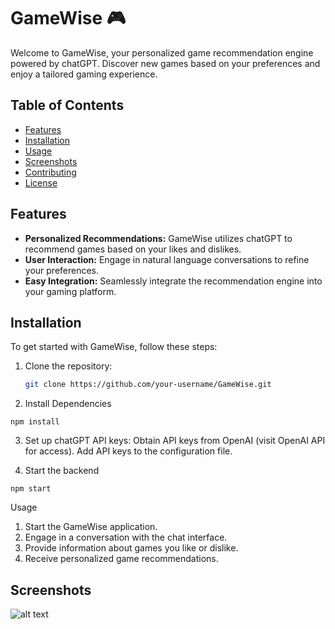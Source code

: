 # GameWise 🎮

Welcome to GameWise, your personalized game recommendation engine powered by chatGPT. Discover new games based on your preferences and enjoy a tailored gaming experience.

## Table of Contents
- [Features](#features)
- [Installation](#installation)
- [Usage](#usage)
- [Screenshots](#screenshots)
- [Contributing](#contributing)
- [License](#license)

## Features

- **Personalized Recommendations:** GameWise utilizes chatGPT to recommend games based on your likes and dislikes.
- **User Interaction:** Engage in natural language conversations to refine your preferences.
- **Easy Integration:** Seamlessly integrate the recommendation engine into your gaming platform.

## Installation

To get started with GameWise, follow these steps:

1. Clone the repository:
   ```bash
   git clone https://github.com/your-username/GameWise.git

2. Install Dependencies 
```
npm install
```
3. Set up chatGPT API keys:
Obtain API keys from OpenAI (visit OpenAI API for access).
Add API keys to the configuration file.

4. Start the backend 
```
npm start
```

Usage

1) Start the GameWise application.
2) Engage in a conversation with the chat interface.
3) Provide information about games you like or dislike.
4) Receive personalized game recommendations. 

## Screenshots

![alt text](GameWise_Screenshot.png "Etherscan Screenshot")